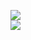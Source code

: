 [![](https://img.shields.io/badge/Made%20With-Github%20Spray-lightgrey.svg?style=for-the-badge&logo=github)](https://github.com/Annihil/github-spray#7283)  
[![](https://i.imgur.com/2DrTn0Z.gif)](https://github.com/Annihil/github-spray)